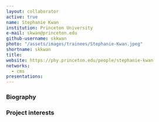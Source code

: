 ```yaml
---
layout: collaborator
active: true
name: Stephanie Kwan
institution: Princeton University
e-mail: skwan@princeton.edu
github-username: skkwan
photo: "/assets/images/trainees/Stephanie-Kwan.jpeg"
shortname: skkwan
title: 
website: https://phy.princeton.edu/people/stephanie-kwan
networks:
  - cms
presentations:
---
```


### Biography


### Project interests


